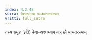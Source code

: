 ```yaml
---
index: 4.2.48
sutra: केशाश्वाभ्यां यञ्छावन्यतरस्याम्
vritti: full_sutra
---
```


तस्य समूहः (इति) केश-अश्वाभ्याम् यञ् छौ अन्यतरस्याम् 